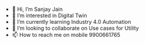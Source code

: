 - 👋 Hi, I’m Sanjay Jain
- 👀 I’m interested in Digital Twin
- 🌱 I’m currently learning Industry 4.0 Automation
- 💞️ I’m looking to collaborate on Use cases for Utility
- 📫 How to reach me on mobile 9900661765

<!---
skumarjain1/skumarjain1 is a ✨ special ✨ repository because its `README.md` (this file) appears on your GitHub profile.
You can click the Preview link to take a look at your changes.
--->
